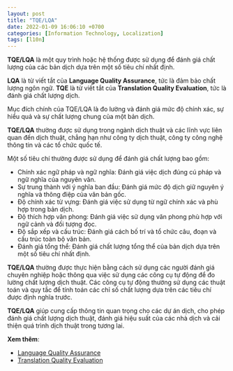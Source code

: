```yaml
---
layout: post
title: "TQE/LQA"
date: 2022-01-09 16:06:10 +0700
categories: [Information Technology, Localization]
tags: [l10n]
---
```


**TQE/LQA** là một quy trình hoặc hệ thống được sử dụng để đánh giá chất lượng của các bản dịch dựa trên một số tiêu chí nhất định.

**LQA** là từ viết tắt của **Language Quality Assurance**, tức là đảm bảo chất lượng ngôn ngữ.
**TQE** là từ viết tắt của **Translation Quality Evaluation**, tức là đánh giá chất lượng dịch.

Mục đích chính của TQE/LQA là đo lường và đánh giá mức độ chính xác, sự hiểu quả và sự chất lượng chung của một bản dịch.

**TQE/LQA** thường được sử dụng trong ngành dịch thuật và các lĩnh vực liên quan đến dịch thuật, chẳng hạn như công ty dịch thuật, công ty công nghệ thông tin và các tổ chức quốc tế.

Một số tiêu chí thường được sử dụng để đánh giá chất lượng bao gồm:
- Chính xác ngữ pháp và ngữ nghĩa: Đánh giá việc dịch đúng cú pháp và ngữ nghĩa của nguyên văn.
- Sự trung thành với ý nghĩa ban đầu: Đánh giá mức độ dịch giữ nguyên ý nghĩa và thông điệp của văn bản gốc.
- Độ chính xác từ vựng: Đánh giá việc sử dụng từ ngữ chính xác và phù hợp trong bản dịch.
- Độ thích hợp văn phong: Đánh giá việc sử dụng văn phong phù hợp với ngữ cảnh và đối tượng đọc.
- Độ sắp xếp và cấu trúc: Đánh giá cách bố trí và tổ chức câu, đoạn và cấu trúc toàn bộ văn bản.
- Đánh giá tổng thể: Đánh giá chất lượng tổng thể của bản dịch dựa trên một số tiêu chí nhất định.

**TQE/LQA** thường được thực hiện bằng cách sử dụng các người đánh giá chuyên nghiệp hoặc thông qua việc sử dụng các công cụ tự động để đo lường chất lượng dịch thuật. Các công cụ tự động thường sử dụng các thuật toán và quy tắc để tính toán các chỉ số chất lượng dựa trên các tiêu chí được định nghĩa trước.

**TQE/LQA** giúp cung cấp thông tin quan trọng cho các dự án dịch, cho phép đánh giá chất lượng dịch thuật, đánh giá hiệu suất của các nhà dịch và cải thiện quá trình dịch thuật trong tương lai.

**Xem thêm**:
- [Language Quality Assurance](https://www.google.com/search?q=Language+Quality+Assurance&rlz=1C1GCEA_enVN1030VN1030&oq=Language+Quality+Assurance&gs_lcrp=EgZjaHJvbWUyBggAEEUYOTIJCAEQABgTGIAEMgoIAhAAGBMYFhgeMgoIAxAAGBMYFhgeMgoIBBAAGBMYFhgeMgoIBRAAGBMYFhgeMgoIBhAAGBMYFhgeMgwIBxAAGA8YExgWGB4yCggIEAAYExgWGB4yBggJEEUYQNIBBzcxOGowajmoAgCwAgA&sourceid=chrome&ie=UTF-8)
- [Translation Quality Evaluation](https://www.google.com/search?q=Translation+Quality+Evaluation&rlz=1C1GCEA_enVN1030VN1030&gs_lcrp=EgZjaHJvbWUqBggAEEUYOzIGCAAQRRg7MgoIARAAGBMYFhgeMgoIAhAAGBMYFhgeMgoIAxAAGBMYFhgeMgoIBBAAGBMYFhgeMgoIBRAAGBMYFhgeMgoIBhAAGBMYFhgeMgoIBxAAGBMYFhgeMgoICBAAGBMYFhgeMgoICRAAGBMYFhge0gEHOTYwajBqN6gCALACAA&ie=UTF-8)
